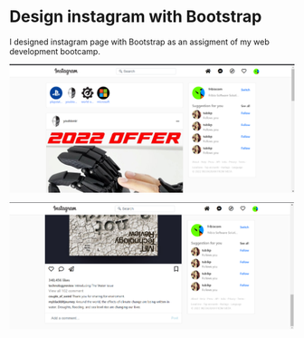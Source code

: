 # Design instagram with Bootstrap

I designed instagram page with Bootstrap as an assigment of my web development bootcamp.

![GitHub](https://github.com/tubapolat/kodluyoruzilkrepo/blob/main/InstagramProject/img/screenShots/first.png?raw=true)

![GitHub](https://github.com/tubapolat/kodluyoruzilkrepo/blob/main/InstagramProject/img/screenShots/second.png?raw=true)